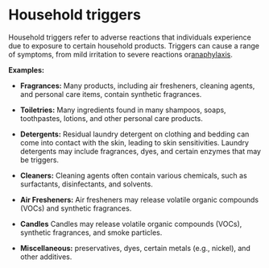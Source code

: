 # Household triggers

Household triggers refer to adverse reactions that individuals experience due to exposure to certain household products. Triggers can cause a range of symptoms, from mild irritation to severe reactions or[anaphylaxis](../anaphylaxis/).

**Examples:**

* **Fragrances:** Many products, including air fresheners, cleaning agents, and personal care items, contain synthetic fragrances.
   
* **Toiletries:** Many ingredients found in many shampoos, soaps, toothpastes, lotions, and other personal care products.

* **Detergents:** Residual laundry detergent on clothing and bedding can come into contact with the skin, leading to skin sensitivities. Laundry detergents may include fragrances, dyes, and certain enzymes that may be triggers.

* **Cleaners:** Cleaning agents often contain various chemicals, such as surfactants, disinfectants, and solvents.

* **Air Fresheners:** Air fresheners may release volatile organic compounds (VOCs) and synthetic fragrances.

* **Candles** Candles may release volatile organic compounds (VOCs), synthetic fragrances, and smoke particles.

* **Miscellaneous:** preservatives, dyes, certain metals (e.g., nickel), and other additives.
